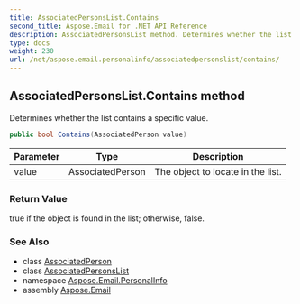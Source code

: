 ```yaml
---
title: AssociatedPersonsList.Contains
second_title: Aspose.Email for .NET API Reference
description: AssociatedPersonsList method. Determines whether the list contains a specific value
type: docs
weight: 230
url: /net/aspose.email.personalinfo/associatedpersonslist/contains/
---
```

## AssociatedPersonsList.Contains method

Determines whether the list contains a specific value.

```csharp
public bool Contains(AssociatedPerson value)
```

| Parameter | Type | Description |
| --- | --- | --- |
| value | AssociatedPerson | The object to locate in the list. |

### Return Value

true if the object is found in the list; otherwise, false.

### See Also

* class [AssociatedPerson](../../associatedperson/)
* class [AssociatedPersonsList](../)
* namespace [Aspose.Email.PersonalInfo](../../associatedpersonslist/)
* assembly [Aspose.Email](../../../)


